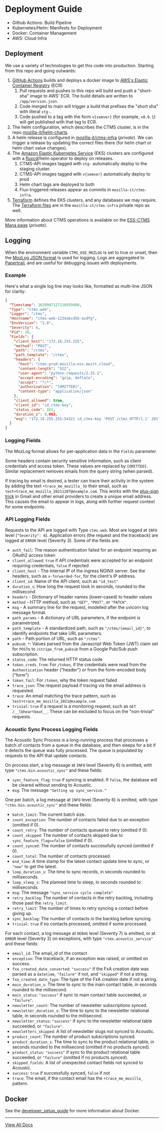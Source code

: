 # Deployment Guide

- Github Actions: Build Pipeline
- Kubernetes/Helm: Manifests for Deployment
- Docker: Container Management
- AWS: Cloud Infra


## Deployment

We use a variety of technologies to get this code into production.  Starting
from this repo and going outwards:

1. [GitHub Actions](https://github.com/mozilla-it/ctms-api/actions) builds and
   deploys a docker image to [AWS's Elastic Container Registry](https://aws.amazon.com/ecr/) (ECR)
    1. Pull requests and pushes to this repo will build and push a "short-sha"
       image to AWS' ECR. The build details are written to
       ``/app/version.json``.
    1. Code merged to main will trigger a build that prefixes the "short sha"
       with literal ``stg-``.
    1. Code pushed to a tag with the form ``v{semver}`` (for example,
       ``v0.0.1``) will get published with that tag to ECR.
1. The helm configuration, which describes the CTMS cluster, is in the repo
   [mozilla-it/helm-charts](https://github.com/mozilla-it/helm-charts/tree/main/charts/ctms).
1. A helm release is configured in
   [mozilla-it/ctms-infra](https://github.com/mozilla-it/ctms-infra/tree/main/k8s) (*private*).
   We can trigger a release by updating the correct files there (for helm chart
   or helm chart value changes).
1. The [Amazon Elastic Kubernetes Service](https://aws.amazon.com/eks/) (EKS)
   clusters are configured with a
   [fluxcd](https://www.weave.works/oss/flux/)/helm operator to deploy on releases.
   1. CTMS-API images tagged with ``stg-`` automatically deploy to the
      staging cluster.
   1. CTMS-API images tagged with ``v{semver}`` automatically deploy to prod
   1. Helm chart tags are deployed to both
   1. Flux-triggered releases appear as commits in ``mozilla-it/ctms-infra``.
1. [Terraform](https://www.terraform.io/) defines the EKS clusters, and any
   databases we may require. The
   [Terraform files](https://github.com/mozilla-it/ctms-infra/tree/main/terraform)
   are in the `mozilla-it/ctms-infra` private repo as well.

More information about CTMS operations is available on the
[ESS-CTMS Mana page](https://mana.mozilla.org/wiki/x/KIyXC) (*private*).

## Logging

When the environment variable ``CTMS_USE_MOZLOG`` is set to true or unset, then
the [MozLog JSON format](https://wiki.mozilla.org/Firefox/Services/Logging) is
used for logging. Logs are aggregated to [Papertrail](https://www.papertrail.com/),
and are useful for debugging issues with deployments.

### Example

Here's what a single log line may looks like, formatted as multi-line JSON for
clarity:

```json
{
  "Timestamp": 1638907127116059400,
  "Type": "ctms.web",
  "Logger": "ctms",
  "Hostname": "ctms-web-1234abcd56-asdfg",
  "EnvVersion": "2.0",
  "Severity": 6,
  "Pid": 10,
  "Fields": {
    "client_host": "172.16.255.255",
    "method": "POST",
    "path": "/ctms",
    "path_template": "/ctms",
    "headers": {
      "host": "ctms.prod.mozilla-ess.mozit.cloud",
      "content-length": "522",
      "user-agent": "python-requests/2.25.1",
      "accept-encoding": "gzip, deflate",
      "accept": "*/*",
      "authorization": "[OMITTED]",
      "content-type": "application/json"
    },
    "client_allowed": true,
    "client_id": "id_ctms-key",
    "status_code": 201,
    "duration_s": 0.063,
    "msg": "172.16.255.255:54321 id_ctms-key 'POST /ctms HTTP/1.1' 201"
  }
}
```

### Logging Fields
The MozLog format allows for per-application data in the ``Fields`` parameter.

Some headers contain security sensitive information, such as client credentials and
access token. These values are replaced by ``[OMITTED]``. Similar replacement
removes emails from the query string (when parsed).

If tracing by email is desired, a tester can trace their activity in the system
by adding the text ``+trace_me_mozilla_`` to their email, such as
``test+trace_me_mozilla_20211207@example.com``. This works with the
[plus-sign trick](https://gmail.googleblog.com/2008/03/2-hidden-ways-to-get-more-from-your.html)
in Gmail and other email providers to create a unique email address.
This causes the email to appear in logs, along with further request context
for some endpoints.

### API Logging Fields

Requests to the API are logged with Type `ctms.web`. Most are logged at
``INFO`` level (``"Severity": 6``). Application errors (the request and the
traceback) are logged at ``ERROR`` level (Severity 3). Some of the fields are:

* ``auth_fail``: The reason authentication failed for an endpoint requiring an
  OAuth2 access token
* ``client_allowed``: ``true`` if API credentials were accepted for an endpoint
  requiring credentials, ``false`` if rejected
* ``client_host`` - The internal IP of the ingress NGINX server. See the
  headers, such as `x-forwarded-for`, for the client's IP address.
* ``client_id``: Name of the API client, such as ``"id_test"``
* ``duration_s``: How long the request took in seconds, rounded to the
  millisecond
* ``headers`` - Dictionary of header names (lower-cased) to header values
* ``method`` - HTTP method, such as `"GET"`, `"POST"`, or `"PATCH"`.
* ``msg`` - A summary line for the request, modelled after the uvicorn log
  message format.
* ``path_params`` - A dictionary of URL parameters, if the endpoint is
  parametrized.
* ``path_template`` - A standardized path, such as `"/ctms/{email_id}"`, to
  identify endpoints that take URL parameters.
* ``path`` - Path portion of URL, such as `"/ctms"`.
* ``pubsub_*``: Values parsed from the Javascript Web Token (JWT) claim set for
  ``POST``s to ``/stripe_from_pubsub`` from a Google Pub/Sub push subscription.
* ``status_code``: The returned HTTP status code
* ``token_creds_from``: For ``/token``, if the credentials were read from the
  ``Authentication`` header ("header") or from the form-encoded body ("form")
* ``token_fail``: For ``/token``, why the token request failed
* ``trace_json``: The request payload if tracing via the email address is
  requested.
* ``trace``: An email matching the trace pattern, such as
  ``test+trace_me_mozilla_2021@example.com``
* ``trivial``: `true` if a request is a monitoring request, such as
  ``GET /__lbheartbeat__``. These can be excluded to focus on the "non-trivial"
  requests.

### Acoustic Sync Process Logging Fields

The Acoustic Sync Process is a long-running process that processes a batch of
contacts from a queue in the database, and then sleeps for a bit if it detects
the queue was fully processed. The queue is populated by requests to the API
that update contacts.

On process start, a log message at ``INFO`` level (Severity 6) is emitted, with
type ``"ctms.bin.acoustic_sync"`` and these fields:

* ``sync_feature_flag``: ``true`` if syncing is enabled. If ``false``, the
  database will be cleared without sending to Acoustic.
* ``msg``: The message ``"Setting up sync_service."``

One per batch, a log message at ``INFO`` level (Severity 6) is emitted, with
type ``"ctms.bin.acoustic_sync"`` and these fields:

* ``batch_limit``: The current batch size.
* ``count_exception``: The number of contacts failed due to an exception (omitted if 0).
* ``count_retry``: The number of contacts queued to retry (omitted if 0).
* ``count_skipped``: The number of contacts skipped due to ``sync_feature_flag==false`` (omitted if 0).
* ``count_synced``: The number of contacts successfully synced (omitted if 0).
* ``count_total``: The number of contacts processed.
* ``end_time``: A time stamp for the latest contact update time to sync, or ``"now"`` to get the latest.
* ``loop_duration_s``: The time to sync records, in seconds rounded to milliseconds.
* ``loop_sleep_s``: The planned time to sleep, in seconds rounded to milliseconds.
* ``msg``: The message ``"sync_service cycle complete"``
* ``retry_backlog``: The number of contacts in the retry backlog, including those past the ``retry_limit``.
* ``retry_limit``: The number of times to retry syncing a contact before giving up.
* ``sync_backlog``: The number of contacts in the backlog before syncing.
* ``trivial``: ``true`` if no contacts processed, omitted if some processed.

For each contact, a log message at ``DEBUG`` level (Severity 7) is emitted, or
at ``ERROR`` level (Severity 3) on exceptions, with type
``"ctms.acoustic_service"`` and these fields:

* ``email_id``: The email_id of the contact
* ``exception``: The traceback, if an exception was raised, or omitted on
  success.
* ``fxa_created_date_converted``: ``"success"`` if the FxA creation date was
  parsed as a ``datetime``, ``"failure"`` if not, and ``"skipped"`` if not a
  string.
* ``fxa_created_date_type``: The type of the FxA creation date if not a string.
* ``main_duration_s``: The time to sync to the main contact table, in seconds
  rounded to the millisecond.
* ``main_status``: ``"success"`` if sync to main contact table succeeded, or
  ``"failure"``.
* ``newsletter_count``: The number of newsletter subscriptions synced.
* ``newsletter_duration_s``: The time to sync to the newsletter relational
  table, in seconds rounded to the millisecond.
* ``newsletter_status``: ``"success"`` if sync to the newsletter relational
  table succeeded, or ``"failure"``.
* ``newsletters_skipped``: A list of newsletter slugs not synced to Acoustic.
* ``product_count``: The number of product subscriptions synced.
* ``product_duration_s``: The time to sync to the product relational table, in
  seconds rounded to the millisecond (omitted if no products synced).
* ``product_status``: ``"success"`` if sync to the product relational table
  succeeded, or ``"failure"`` (omitted if no products synced).
* ``skipped_fields``: A list of unexpected contact fields not synced to
  Acoustic.
* ``success``: ``true`` if successfully synced, ``false`` if not
* ``trace``: The email, if the contact email has the ``+trace_me_mozilla_``
  pattern.

## Docker
See the [developer_setup_guide](developer_setup.md#docker) for more information about Docker.

---
[View All Docs](./)
